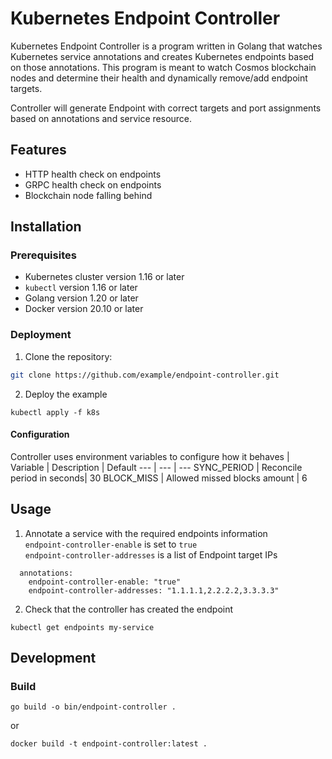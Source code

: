 # Kubernetes Endpoint Controller

Kubernetes Endpoint Controller is a program written in Golang that watches Kubernetes service annotations and creates Kubernetes endpoints based on those annotations.
This program is meant to watch Cosmos blockchain nodes and determine their health and dynamically remove/add endpoint targets.

Controller will generate Endpoint with correct targets and port assignments based on annotations and service resource.

## Features
- HTTP health check on endpoints
- GRPC health check on endpoints
- Blockchain node falling behind

## Installation

### Prerequisites

- Kubernetes cluster version 1.16 or later
- `kubectl` version 1.16 or later
- Golang version 1.20 or later
- Docker version 20.10 or later

### Deployment

1. Clone the repository:
```bash
git clone https://github.com/example/endpoint-controller.git
```
2. Deploy the example
```
kubectl apply -f k8s
```

#### Configuration
Controller uses environment variables to configure how it behaves
| Variable  | Description | Default 
---         | ---         | --- 
SYNC_PERIOD | Reconcile period in seconds| 30
BLOCK_MISS  | Allowed missed blocks amount | 6

## Usage
1. Annotate a service with the required endpoints information\
`endpoint-controller-enable` is set to `true` \
`endpoint-controller-addresses` is a list of Endpoint target IPs
```
  annotations:
    endpoint-controller-enable: "true"
    endpoint-controller-addresses: "1.1.1.1,2.2.2.2,3.3.3.3"
```
2. Check that the controller has created the endpoint
```
kubectl get endpoints my-service
```

## Development
### Build
```
go build -o bin/endpoint-controller .
```
or

```
docker build -t endpoint-controller:latest .
```
```
